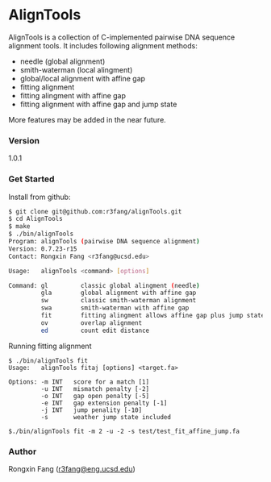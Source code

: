 # AlignTools

AlignTools is a collection of C-implemented pairwise DNA sequence alignment tools. It includes following alignment methods:

  - needle (global alignment) 
  - smith-waterman (local alingment)
  - global/local alignment with affine gap
  - fitting alignment
  - fitting alingment with affine gap
  - fitting alignment with affine gap and jump state

More features may be added in the near future.
### Version
1.0.1

### Get Started

Install from github:

```sh
$ git clone git@github.com:r3fang/alignTools.git
$ cd AlignTools
$ make
$ ./bin/alignTools
Program: alignTools (pairwise DNA sequence alignment)
Version: 0.7.23-r15
Contact: Rongxin Fang <r3fang@ucsd.edu>

Usage:   alignTools <command> [options]

Command: gl         classic global alingment (needle)
         gla        global alignment with affine gap
         sw         classic smith-waterman alignment
         swa        smith-waterman with affine gap
         fit        fitting alingment allows affine gap plus jump state
         ov         overlap alignment
         ed         count edit distance
```
Running fitting alignment
```
$ ./bin/alignTools fit 
Usage:   alignTools fitaj [options] <target.fa>

Options: -m INT   score for a match [1]
         -u INT   mismatch penalty [-2]
         -o INT   gap open penalty [-5]
         -e INT   gap extension penalty [-1]
         -j INT   jump penality [-10]
         -s       weather jump state included

$./bin/alignTools fit -m 2 -u -2 -s test/test_fit_affine_jump.fa
```
### Author
Rongxin Fang (r3fang@eng.ucsd.edu)